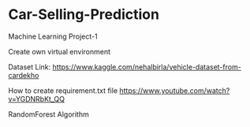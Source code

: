 # Car-Selling-Prediction
Machine Learning Project-1

Create own virtual environment

Dataset Link: https://www.kaggle.com/nehalbirla/vehicle-dataset-from-cardekho

How to create requirement.txt file
https://www.youtube.com/watch?v=YGDNRbKt_QQ

RandomForest Algorithm
